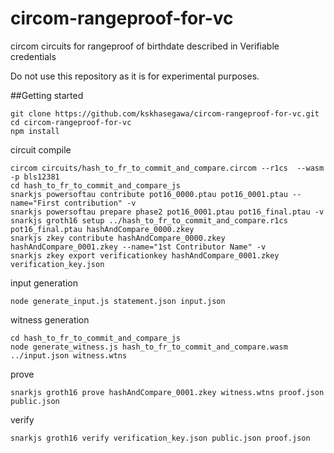 # circom-rangeproof-for-vc
circom circuits for rangeproof of birthdate described in Verifiable credentials

Do not use this repository as it is for experimental purposes.


##Getting started  

```
git clone https://github.com/kskhasegawa/circom-rangeproof-for-vc.git
cd circom-rangeproof-for-vc
npm install
```

circuit compile  
```
circom circuits/hash_to_fr_to_commit_and_compare.circom --r1cs  --wasm -p bls12381
cd hash_to_fr_to_commit_and_compare_js
snarkjs powersoftau contribute pot16_0000.ptau pot16_0001.ptau --name="First contribution" -v
snarkjs powersoftau prepare phase2 pot16_0001.ptau pot16_final.ptau -v
snarkjs groth16 setup ../hash_to_fr_to_commit_and_compare.r1cs pot16_final.ptau hashAndCompare_0000.zkey
snarkjs zkey contribute hashAndCompare_0000.zkey hashAndCompare_0001.zkey --name="1st Contributor Name" -v
snarkjs zkey export verificationkey hashAndCompare_0001.zkey verification_key.json
```

input generation  
```
node generate_input.js statement.json input.json
```

witness generation
```
cd hash_to_fr_to_commit_and_compare_js
node generate_witness.js hash_to_fr_to_commit_and_compare.wasm ../input.json witness.wtns
```

prove
```
snarkjs groth16 prove hashAndCompare_0001.zkey witness.wtns proof.json public.json
```

verify
```
snarkjs groth16 verify verification_key.json public.json proof.json
```